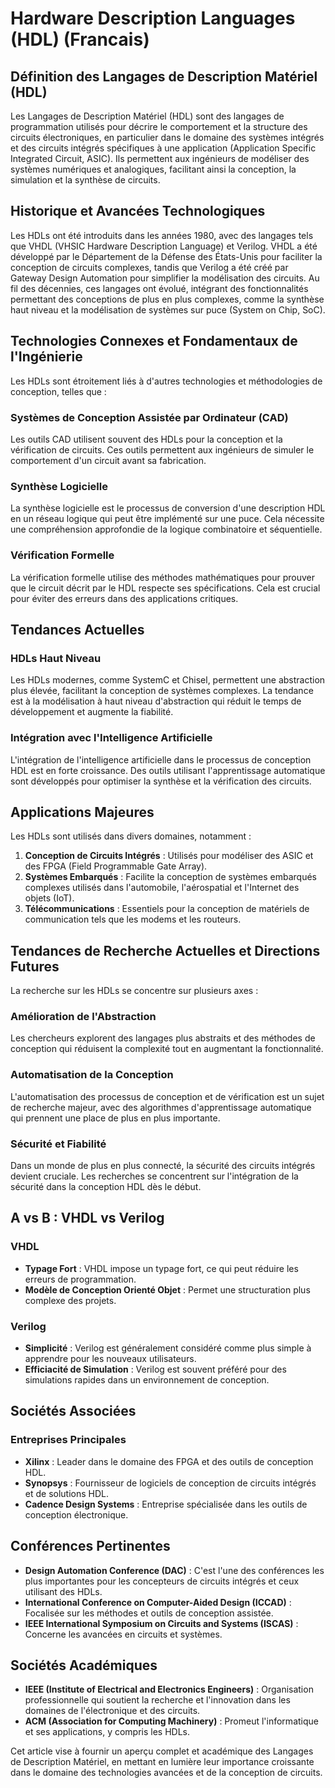 # Hardware Description Languages (HDL) (Francais)

## Définition des Langages de Description Matériel (HDL)

Les Langages de Description Matériel (HDL) sont des langages de programmation utilisés pour décrire le comportement et la structure des circuits électroniques, en particulier dans le domaine des systèmes intégrés et des circuits intégrés spécifiques à une application (Application Specific Integrated Circuit, ASIC). Ils permettent aux ingénieurs de modéliser des systèmes numériques et analogiques, facilitant ainsi la conception, la simulation et la synthèse de circuits.

## Historique et Avancées Technologiques

Les HDLs ont été introduits dans les années 1980, avec des langages tels que VHDL (VHSIC Hardware Description Language) et Verilog. VHDL a été développé par le Département de la Défense des États-Unis pour faciliter la conception de circuits complexes, tandis que Verilog a été créé par Gateway Design Automation pour simplifier la modélisation des circuits. Au fil des décennies, ces langages ont évolué, intégrant des fonctionnalités permettant des conceptions de plus en plus complexes, comme la synthèse haut niveau et la modélisation de systèmes sur puce (System on Chip, SoC).

## Technologies Connexes et Fondamentaux de l'Ingénierie

Les HDLs sont étroitement liés à d'autres technologies et méthodologies de conception, telles que :

### Systèmes de Conception Assistée par Ordinateur (CAD)

Les outils CAD utilisent souvent des HDLs pour la conception et la vérification de circuits. Ces outils permettent aux ingénieurs de simuler le comportement d'un circuit avant sa fabrication.

### Synthèse Logicielle

La synthèse logicielle est le processus de conversion d'une description HDL en un réseau logique qui peut être implémenté sur une puce. Cela nécessite une compréhension approfondie de la logique combinatoire et séquentielle.

### Vérification Formelle

La vérification formelle utilise des méthodes mathématiques pour prouver que le circuit décrit par le HDL respecte ses spécifications. Cela est crucial pour éviter des erreurs dans des applications critiques.

## Tendances Actuelles

### HDLs Haut Niveau

Les HDLs modernes, comme SystemC et Chisel, permettent une abstraction plus élevée, facilitant la conception de systèmes complexes. La tendance est à la modélisation à haut niveau d'abstraction qui réduit le temps de développement et augmente la fiabilité.

### Intégration avec l'Intelligence Artificielle

L'intégration de l'intelligence artificielle dans le processus de conception HDL est en forte croissance. Des outils utilisant l'apprentissage automatique sont développés pour optimiser la synthèse et la vérification des circuits.

## Applications Majeures

Les HDLs sont utilisés dans divers domaines, notamment :

1. **Conception de Circuits Intégrés** : Utilisés pour modéliser des ASIC et des FPGA (Field Programmable Gate Array).
2. **Systèmes Embarqués** : Facilite la conception de systèmes embarqués complexes utilisés dans l'automobile, l'aérospatial et l'Internet des objets (IoT).
3. **Télécommunications** : Essentiels pour la conception de matériels de communication tels que les modems et les routeurs.

## Tendances de Recherche Actuelles et Directions Futures

La recherche sur les HDLs se concentre sur plusieurs axes :

### Amélioration de l'Abstraction

Les chercheurs explorent des langages plus abstraits et des méthodes de conception qui réduisent la complexité tout en augmentant la fonctionnalité.

### Automatisation de la Conception

L'automatisation des processus de conception et de vérification est un sujet de recherche majeur, avec des algorithmes d'apprentissage automatique qui prennent une place de plus en plus importante.

### Sécurité et Fiabilité

Dans un monde de plus en plus connecté, la sécurité des circuits intégrés devient cruciale. Les recherches se concentrent sur l'intégration de la sécurité dans la conception HDL dès le début.

## A vs B : VHDL vs Verilog

### VHDL
- **Typage Fort** : VHDL impose un typage fort, ce qui peut réduire les erreurs de programmation.
- **Modèle de Conception Orienté Objet** : Permet une structuration plus complexe des projets.

### Verilog
- **Simplicité** : Verilog est généralement considéré comme plus simple à apprendre pour les nouveaux utilisateurs.
- **Efficiacité de Simulation** : Verilog est souvent préféré pour des simulations rapides dans un environnement de conception.

## Sociétés Associées

### Entreprises Principales
- **Xilinx** : Leader dans le domaine des FPGA et des outils de conception HDL.
- **Synopsys** : Fournisseur de logiciels de conception de circuits intégrés et de solutions HDL.
- **Cadence Design Systems** : Entreprise spécialisée dans les outils de conception électronique.

## Conférences Pertinentes

- **Design Automation Conference (DAC)** : C'est l'une des conférences les plus importantes pour les concepteurs de circuits intégrés et ceux utilisant des HDLs.
- **International Conference on Computer-Aided Design (ICCAD)** : Focalisée sur les méthodes et outils de conception assistée.
- **IEEE International Symposium on Circuits and Systems (ISCAS)** : Concerne les avancées en circuits et systèmes.

## Sociétés Académiques

- **IEEE (Institute of Electrical and Electronics Engineers)** : Organisation professionnelle qui soutient la recherche et l'innovation dans les domaines de l'électronique et des circuits.
- **ACM (Association for Computing Machinery)** : Promeut l'informatique et ses applications, y compris les HDLs.

Cet article vise à fournir un aperçu complet et académique des Langages de Description Matériel, en mettant en lumière leur importance croissante dans le domaine des technologies avancées et de la conception de circuits.